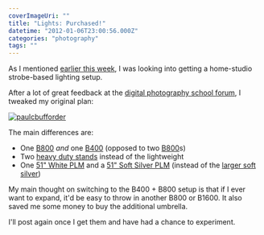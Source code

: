```yaml
---
coverImageUri: ""
title: "Lights: Purchased!"
datetime: "2012-01-06T23:00:56.000Z"
categories: "photography"
tags: ""
---
```


As I mentioned [earlier this week](https://www.brandonmartinez.com/2012/01/03/a-possible-studio-light-setup/ "A Possible Studio Light Setup"), I was looking into getting a home-studio strobe-based lighting setup.

After a lot of great feedback at the [digital photography school forum](http://digital-photography-school.com/forum/other-digital-photography-gear/182016-possible-studio-light-setup-home-portraits.html), I tweaked my original plan:

[![](http://assets.brandonmartinez.com/brandonmartinez/2012/01/paulcbufforder-575x400.png "paulcbufforder")](http://assets.brandonmartinez.com/brandonmartinez/2012/01/paulcbufforder.png)

The main differences are:

- One [B800](http://www.paulcbuff.com/b800.php) _and_ one [B400](http://www.paulcbuff.com/b400.php) (opposed to two [B800](http://www.paulcbuff.com/b800.php)s)
- Two [heavy duty stands](http://www.paulcbuff.com/ls3900.php) instead of the lightweight
- One [51" White PLM](http://www.paulcbuff.com/plm-white.php) and a [51" Soft Silver PLM](http://www.paulcbuff.com/plm-softsilver.php) (instead of the [larger soft silver](http://www.paulcbuff.com/plm-softsilver.php))

My main thought on switching to the B400 + B800 setup is that if I ever want to expand, it'd be easy to throw in another B800 or B1600. It also saved me some money to buy the additional umbrella.

I'll post again once I get them and have had a chance to experiment.
